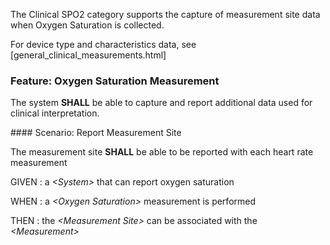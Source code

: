 The Clinical SPO2 category supports the capture of measurement site data when Oxygen
Saturation is collected.

For device type and characteristics data, see [general_clinical_measurements.html]
<span id='oxygen-saturation-measurement'/>
### <span class='glyphicon glyphicon-phone'/> <span class='glyphicon glyphicon-dashboard'/> <span class='glyphicon glyphicon-cloud'/> Feature: Oxygen Saturation Measurement

The system **SHALL** be able to capture and report additional data used for clinical interpretation.


<span id='report-measurement-site'/>
#### <span class='glyphicon text-success glyphicon-phone'/> <span class='glyphicon text-success glyphicon-dashboard'/> <span class='glyphicon text-success glyphicon-cloud'/> Scenario: Report Measurement Site

The measurement site **SHALL** be able to be reported with each heart rate measurement

GIVEN
: a <i>&lt;System&gt;</i> that can report oxygen saturation

WHEN
: a <i>&lt;Oxygen Saturation&gt;</i> measurement is performed

THEN
: the <i>&lt;Measurement Site&gt;</i> can be associated with the <i>&lt;Measurement&gt;</i>

